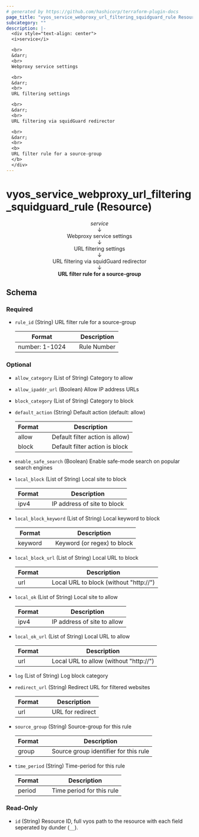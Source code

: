 ```yaml
---
# generated by https://github.com/hashicorp/terraform-plugin-docs
page_title: "vyos_service_webproxy_url_filtering_squidguard_rule Resource - vyos"
subcategory: ""
description: |-
  <div style="text-align: center">
  <i>service</i>

  <br>
  &darr;
  <br>
  Webproxy service settings

  <br>
  &darr;
  <br>
  URL filtering settings

  <br>
  &darr;
  <br>
  URL filtering via squidGuard redirector

  <br>
  &darr;
  <br>
  <b>
  URL filter rule for a source-group
  </b>
  </div>
---
```


# vyos_service_webproxy_url_filtering_squidguard_rule (Resource)

<div style="text-align: center">
<i>service</i>

<br>
&darr;
<br>
Webproxy service settings

<br>
&darr;
<br>
URL filtering settings

<br>
&darr;
<br>
URL filtering via squidGuard redirector

<br>
&darr;
<br>
<b>
URL filter rule for a source-group
</b>
</div>



<!-- schema generated by tfplugindocs -->
## Schema

### Required

- `rule_id` (String) URL filter rule for a source-group

    |  Format &emsp; | Description  |
    |----------|---------------|
    |  number: 1-1024  &emsp; |  Rule Number  |

### Optional

- `allow_category` (List of String) Category to allow
- `allow_ipaddr_url` (Boolean) Allow IP address URLs
- `block_category` (List of String) Category to block
- `default_action` (String) Default action (default: allow)

    |  Format &emsp; | Description  |
    |----------|---------------|
    |  allow  &emsp; |  Default filter action is allow)  |
    |  block  &emsp; |  Default filter action is block  |
- `enable_safe_search` (Boolean) Enable safe-mode search on popular search engines
- `local_block` (List of String) Local site to block

    |  Format &emsp; | Description  |
    |----------|---------------|
    |  ipv4  &emsp; |  IP address of site to block  |
- `local_block_keyword` (List of String) Local keyword to block

    |  Format &emsp; | Description  |
    |----------|---------------|
    |  keyword  &emsp; |  Keyword (or regex) to block  |
- `local_block_url` (List of String) Local URL to block

    |  Format &emsp; | Description  |
    |----------|---------------|
    |  url  &emsp; |  Local URL to block (without "http://")  |
- `local_ok` (List of String) Local site to allow

    |  Format &emsp; | Description  |
    |----------|---------------|
    |  ipv4  &emsp; |  IP address of site to allow  |
- `local_ok_url` (List of String) Local URL to allow

    |  Format &emsp; | Description  |
    |----------|---------------|
    |  url  &emsp; |  Local URL to allow (without "http://")  |
- `log` (List of String) Log block category
- `redirect_url` (String) Redirect URL for filtered websites

    |  Format &emsp; | Description  |
    |----------|---------------|
    |  url  &emsp; |  URL for redirect  |
- `source_group` (String) Source-group for this rule

    |  Format &emsp; | Description  |
    |----------|---------------|
    |  group  &emsp; |  Source group identifier for this rule  |
- `time_period` (String) Time-period for this rule

    |  Format &emsp; | Description  |
    |----------|---------------|
    |  period  &emsp; |  Time period for this rule  |

### Read-Only

- `id` (String) Resource ID, full vyos path to the resource with each field seperated by dunder (`__`).
